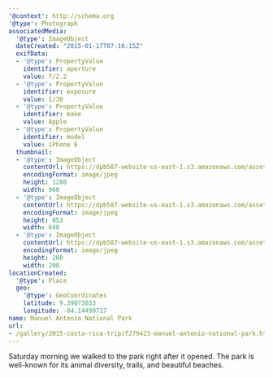 ```yaml
---
'@context': http://schema.org
'@type': Photograph
associatedMedia:
  '@type': ImageObject
  dateCreated: "2015-01-17T07:16:15Z"
  exifData:
  - '@type': PropertyValue
    identifier: aperture
    value: f/2.2
  - '@type': PropertyValue
    identifier: exposure
    value: 1/30
  - '@type': PropertyValue
    identifier: make
    value: Apple
  - '@type': PropertyValue
    identifier: model
    value: iPhone 6
  thumbnail:
  - '@type': ImageObject
    contentUrl: https://dpb587-website-us-east-1.s3.amazonaws.com/asset/gallery/2015-costa-rica-trip/f279423-manuel-antonio-national-park~1280.jpg
    encodingFormat: image/jpeg
    height: 1280
    width: 960
  - '@type': ImageObject
    contentUrl: https://dpb587-website-us-east-1.s3.amazonaws.com/asset/gallery/2015-costa-rica-trip/f279423-manuel-antonio-national-park~640w.jpg
    encodingFormat: image/jpeg
    height: 853
    width: 640
  - '@type': ImageObject
    contentUrl: https://dpb587-website-us-east-1.s3.amazonaws.com/asset/gallery/2015-costa-rica-trip/f279423-manuel-antonio-national-park~200x200.jpg
    encodingFormat: image/jpeg
    height: 200
    width: 200
locationCreated:
  '@type': Place
  geo:
    '@type': GeoCoordinates
    latitude: 9.39073833
    longitude: -84.14499717
name: Manuel Antonio National Park
url:
- /gallery/2015-costa-rica-trip/f279423-manuel-antonio-national-park.html
---
```


Saturday morning we walked to the park right after it opened. The park is well-known for its animal diversity, trails, and beautiful beaches.

